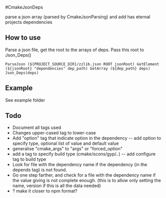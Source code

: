 #CmakeJsonDeps


parse a json array (parsed by CmakeJsonParsing) and add has eternal projects dependencies


## How to use

Parse a json file, get the root to the arrays of deps.
Pass this root to Json_Deps()

`ParseJson (${PROJECT_SOURCE_DIR}/zzlib.json ROOT jsonRoot)
GetElement (${jsonRoot} "dependencies" dep_path)
GetArray (${dep_path} deps)
Json_Deps(deps)`


## Example

See example folder

## Todo

- Document all tags used
- Changes upper-cased tag to lower-case
- Add "option" tag that indicate option in the dependency
-- add option to specify type, optional list of value and default value
- generalise "cmake_args" to "args" or "forced_option"
- add a tag to specify build type (cmake/scons/gyp/..)
-- add configure tag to build type
- Look for file with the dependency name if the dependency (in the depends tag) is not found.
- Go one step farther, and check for a file with the dependency name if the value giving is not complete enough. (this is to allow only setting the name, version if this is all the data needed)
- ? make it closer to npm format?